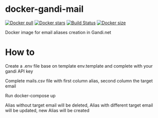 # docker-gandi-mail
[![Docker pull](https://img.shields.io/docker/pulls/nouchka/gandi-mail)](https://hub.docker.com/r/nouchka/gandi-mail/)
[![Docker stars](https://img.shields.io/docker/stars/nouchka/gandi-mail)](https://hub.docker.com/r/nouchka/gandi-mail/)
[![Build Status](https://gitlab.com/japromis/docker-gandi-mail/badges/master/pipeline.svg)](https://gitlab.com/japromis/docker-gandi-mail/pipelines)
[![Docker size](https://img.shields.io/docker/image-size/nouchka/gandi-mail/latest)](https://hub.docker.com/r/nouchka/gandi-mail/)

Docker image for email aliases creation in Gandi.net

# How to

Create a .env file base on template env.template and complete with your gandi API key

Complete mails.csv file with first column alias, second column the target email

Run docker-compose up

Alias without target email will be deleted, Alias with different target email will be updated, new Alias will be created
